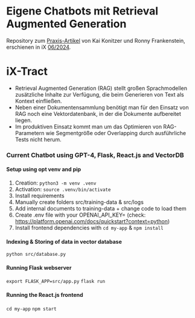 # Eigene Chatbots mit Retrieval Augmented Generation
Repository zum [Praxis-Artikel](https://www.heise.de/select/ix/2024/6/2407909441247961586) von Kai Konitzer und Ronny Frankenstein, erschienen in iX [06/2024](https://www.heise.de/select/ix/2024/6).

# iX-Tract
- Retrieval Augmented Generation (RAG) stellt großen Sprachmodellen zusätzliche Inhalte zur Verfügung, die beim Generieren von Text als Kontext einfließen.
- Neben einer Dokumentensammlung benötigt man für den Einsatz von RAG noch eine Vektordatenbank, in der die Dokumente aufbereitet liegen.
- Im produktiven Einsatz kommt man um das Optimieren von RAG-Parametern wie Segmentgröße oder Overlapping durch ausführliche Tests nicht herum.

### Current Chatbot using GPT-4, Flask, React.js and VectorDB

#### Setup using opt venv and pip

1. Creation: `python3 -m venv .venv`
2. Activation: `source .venv/bin/activate`
3. Install requirements
4. Manually create folders src/training-data & src/logs
5. Add internal documents to training-data + change code to load them
6. Create .env file with your OPENAI_API_KEY=<key> (check: https://platform.openai.com/docs/quickstart?context=python)
7. Install frontend dependencies with `cd my-app` & `npm install`

#### Indexing & Storing of data in vector database

`python src/database.py`

#### Running Flask webserver

`export FLASK_APP=src/app.py`
`flask run`

#### Running the React.js frontend

`cd my-app`
`npm start`
